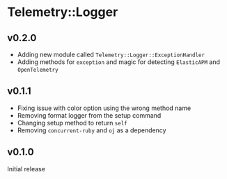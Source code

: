 # Telemetry::Logger

## v0.2.0
* Adding new module called `Telemetry::Logger::ExceptionHandler`
* Adding methods for `exception` and magic for detecting `ElasticAPM` and `OpenTelemetry`

## v0.1.1
* Fixing issue with color option using the wrong method name
* Removing format logger from the setup command
* Changing setup method to return `self`
* Removing `concurrent-ruby` and `oj` as a dependency

## v0.1.0
Initial release